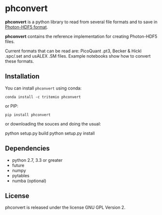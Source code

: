 # phconvert

**phconvert** is a python library to read from several file formats and to save in [Photon-HDF5 format](http://photon-hdf5.readthedocs.org/).

**phconvert** contains the reference implementation for creating Photon-HDF5 files.

Current formats that can be read are: PicoQuant .pt3, Becker & Hickl .spc/.set and usALEX .SM files.
Example notebooks show how to convert these formats.

## Installation

You can install `phconvert` using conda:

    conda install -c tritemio phconvert
    
or PIP:

    pip install phconvert

or downloading the souces and doing the usual:

   python setup.py build
   python setup.py install
    
## Dependencies

- python 2.7, 3.3 or greater
- future
- numpy
- pytables
- numba (optional)
    
## License

phconvert is released under the license GNU GPL Version 2.

